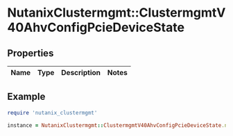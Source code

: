 # NutanixClustermgmt::ClustermgmtV40AhvConfigPcieDeviceState

## Properties

| Name | Type | Description | Notes |
| ---- | ---- | ----------- | ----- |

## Example

```ruby
require 'nutanix_clustermgmt'

instance = NutanixClustermgmt::ClustermgmtV40AhvConfigPcieDeviceState.new()
```

